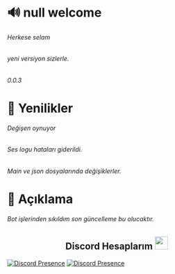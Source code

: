 # 🔊 null welcome
######  Herkese selam
######  yeni versiyon sizlerle.
######  0.0.3

# 🌟 Yenilikler
###### Değişen oynuyor
###### Ses logu hataları giderildi.
###### Main ve json dosyalarında değişiklerler.

# 🎀 Açıklama
###### Bot işlerinden sıkıldım son güncelleme bu olucaktır.


<h2 align="center">Discord Hesaplarım <img src="https://raw.githubusercontent.com/iampavangandhi/iampavangandhi/master/gifs/Hi.gif" width="30px"> </h2>

[![Discord Presence](https://lanyard-profile-readme.vercel.app/api/311625016276025364?hideDiscrim=true)](https://discord.com/users/311625016276025364)
[![Discord Presence](https://lanyard-profile-readme.vercel.app/api/770307586477522964?hideDiscrim=true)](https://discord.com/users/770307586477522964)
